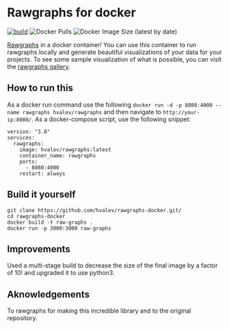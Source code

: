 # Rawgraphs for docker
[![build](https://github.com/hvalev/rawgraphs-docker/actions/workflows/build.yml/badge.svg)](https://github.com/hvalev/rawgraphs-docker/actions/workflows/build.yml)
![Docker Pulls](https://img.shields.io/docker/pulls/hvalev/rawgraphs)
![Docker Image Size (latest by date)](https://img.shields.io/docker/image-size/hvalev/rawgraphs)

[Rawgraphs](https://rawgraphs.io/) in a docker container! You can use this container to run rawgraphs locally and generate beautiful visualizations of your data for your projects. To see some sample visualization of what is possible, you can visit the [rawgraphs gallery](https://rawgraphs.io/gallery).

## How to run this
As a docker run command use the following ```docker run -d -p 8080:4000 --name rawgraphs hvalev/rawgraphs``` and then navigate to ```http://your-ip:8080/```. As a docker-compose script, use the following snippet:
```
version: "3.8"
services:
  rawgraphs:
    image: hvalev/rawgraphs:latest
    container_name: rawgraphs
    ports:
      - 8080:4000
    restart: always
```

## Build it yourself
```
git clone https://github.com/hvalev/rawgraphs-docker.git/
cd rawgraphs-docker
docker build -t raw-graphs .
docker run -p 3000:3000 raw-graphs
```



## Improvements
Used a multi-stage build to decrease the size of the final image by a factor of 10! and upgraded it to use python3.

## Aknowledgements
To rawgraphs for making this incredible library and to the original repository.
